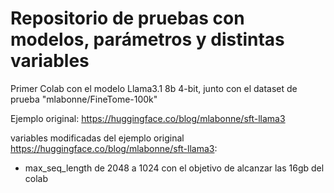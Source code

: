 # Repositorio de pruebas con modelos, parámetros y distintas variables

Primer Colab con el modelo Llama3.1 8b 4-bit, junto con el dataset de prueba "mlabonne/FineTome-100k"

Ejemplo original: https://huggingface.co/blog/mlabonne/sft-llama3

variables modificadas del ejemplo original https://huggingface.co/blog/mlabonne/sft-llama3:
-  max_seq_length de 2048 a 1024 con el objetivo de alcanzar las 16gb del colab

